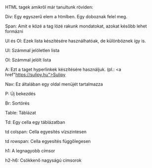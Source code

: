 HTML tagek amikről már tanultunk röviden:

Div: Egy egyszerű elem a htmlben. Egy doboznak felel meg.

Span: Amit e közé a tag lözé rakunk mondatokat, azokat később lehet formázni

Ul és Ol: Ezek lista készítésére használhatóak, de különböznek így is.

Ul: Számmal jelöletlen lista

Ol: Számmal jelölt lista

A: Ezt a taget hyperlinkek készítésére használjuk. (pl.: <a href"https://sulipy.hu">Sulipy </a>

Nav: Ez általában egy oldal menüjét tartalmazza

P: Új bekezdés

Br: Sortörés

Table: Táblázat

Td: Egy cella egy táblázatban

td colspan: Cella egyesítés vízszintesen

td rowspan: Cella egyesítés függőlegesen

h1: A legnagyobb címsor

h2-h6: Csökkenő nagyságú címsorok
